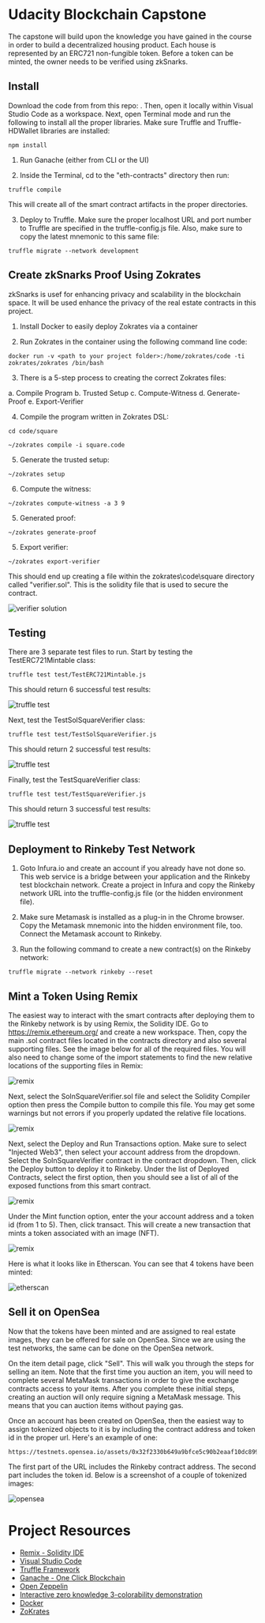 # Udacity Blockchain Capstone

The capstone will build upon the knowledge you have gained in the course in order to build a decentralized housing product. Each house is 
represented by an ERC721 non-fungible token. Before a token can be minted, the owner needs to be verified using zkSnarks. 

## Install

Download the code from from this repo: . Then, open it locally within Visual Studio Code as a workspace. Next, open Terminal mode and run the following to install all the proper libraries. Make sure Truffle and Truffle-HDWallet libraries are installed:

```shell script
npm install
```

1. Run Ganache (either from CLI or the UI)

2. Inside the Terminal, cd to the "eth-contracts" directory then run:

```shell script
truffle compile
```

This will create all of the smart contract artifacts in the proper directories.

3. Deploy to Truffle. Make sure the proper localhost URL and port number to Truffle are specified in the truffle-config.js file. Also, make sure to copy the latest mnemonic to this same file:

```shell script
truffle migrate --network development
```

## Create zkSnarks Proof Using Zokrates 

zkSnarks is usef for enhancing privacy and scalability in the blockchain space. It will be used enhance the privacy of the real estate contracts in this project.

1. Install Docker to easily deploy Zokrates via a container

2. Run Zokrates in the container using the following command line code:

```shell script
docker run -v <path to your project folder>:/home/zokrates/code -ti zokrates/zokrates /bin/bash
```

3. There is a 5-step process to creating the correct Zokrates files:

a. Compile Program
b. Trusted Setup
c. Compute-Witness
d. Generate-Proof
e. Export-Verifier

4. Compile the program written in Zokrates DSL:

```shell script
cd code/square

~/zokrates compile -i square.code
```

5. Generate the trusted setup:

```shell script
~/zokrates setup
```

6. Compute the witness:

```shell script
~/zokrates compute-witness -a 3 9
```

5. Generated proof:

```shell script
~/zokrates generate-proof
```

5. Export verifier:

```shell script
~/zokrates export-verifier
```

This should end up creating a file within the zokrates\code\square directory called "verifier.sol". This is the solidity file that is used to secure the contract.

![verifier solution](images/Verifiersol.PNG)

## Testing

There are 3 separate test files to run. Start by testing the TestERC721Mintable class:

```shell script
truffle test test/TestERC721Mintable.js
```

This should return 6 successful test results:

![truffle test](images/UnitTestSet1.PNG)

Next, test the TestSolSquareVerifier class:

```shell script
truffle test test/TestSolSquareVerifier.js
```

This should return 2 successful test results:

![truffle test](images/UnitTestSet2.PNG)

Finally, test the TestSquareVerifier class:

```shell script
truffle test test/TestSquareVerifier.js
```

This should return 3 successful test results:

![truffle test](images/UnitTestSet3.PNG)


## Deployment to Rinkeby Test Network

1. Goto Infura.io and create an account if you already have not done so. This web service is a bridge between your application and the Rinkeby test blockchain network. Create a project in Infura and copy the Rinkeby network URL into the truffle-config.js file (or the hidden environment file). 

2. Make sure Metamask is installed as a plug-in in the Chrome browser. Copy the Metamask mnemonic into the hidden environment file, too. Connect the Metamask account to Rinkeby.

3. Run the following command to create a new contract(s) on the Rinkeby network:

```shell script
truffle migrate --network rinkeby --reset
```

## Mint a Token Using Remix

The easiest way to interact with the smart contracts after deploying them to the Rinkeby network is by using Remix, the Solidity IDE. Go to https://remix.ethereum.org/ and create a new workspace. Then, copy the main .sol contract files located in the contracts directory and also several supporting files. See the image below for all of the required files. You will also need to change some of the import statements to find the new relative locations of the supporting files in Remix:

![remix](images/Remix_1.PNG)

Next, select the SolnSquareVerifier.sol file and select the Solidity Compiler option then press the Compile button to compile this file. You may get some warnings but not errors if you properly updated the relative file locations.

![remix](images/Remix_2.PNG)

Next, select the Deploy and Run Transactions option. Make sure to select "Injected Web3", then select your account address from the dropdown. Select the SolnSquareVerifier contract in the contract dropdown. Then, click the Deploy button to deploy it to Rinkeby. Under the list of Deployed Contracts, select the first option, then you should see a list of all of the exposed functions from this smart contract. 

![remix](images/Remix_3.PNG)


Under the Mint function option, enter the your account address and a token id (from 1 to 5). Then, click transact. This will create a new transaction that mints a token associated with an image (NFT). 

![remix](images/Remix_4.PNG)

Here is what it looks like in Etherscan. You can see that 4 tokens have been minted:

![etherscan](images/Etherscan_2.PNG)

## Sell it on OpenSea

Now that the tokens have been minted and are assigned to real estate images, they can be offered for sale on OpenSea. Since we are using the test networks, the same can be done on the OpenSea network.

On the item detail page, click "Sell". This will walk you through the steps for selling an item. Note that the first time you auction an item, you will need to complete several MetaMask transactions in order to give the exchange contracts access to your items. After you complete these initial steps, creating an auction will only require signing a MetaMask message. This means that you can auction items without paying gas.

Once an account has been created on OpenSea, then the easiest way to assign tokenized objects to it is by including the contract address and token id in the proper url. Here's an example of one:

```shell script
https://testnets.opensea.io/assets/0x32f2330b649a9bfce5c90b2eaaf10dc8998cc03b/5
```

The first part of the URL includes the Rinkeby contract address. The second part includes the token id. Below is a screenshot of a couple of tokenized images:

![opensea](images/OpenSea_3.PNG)



# Project Resources

* [Remix - Solidity IDE](https://remix.ethereum.org/)
* [Visual Studio Code](https://code.visualstudio.com/)
* [Truffle Framework](https://truffleframework.com/)
* [Ganache - One Click Blockchain](https://truffleframework.com/ganache)
* [Open Zeppelin ](https://openzeppelin.org/)
* [Interactive zero knowledge 3-colorability demonstration](http://web.mit.edu/~ezyang/Public/graph/svg.html)
* [Docker](https://docs.docker.com/install/)
* [ZoKrates](https://github.com/Zokrates/ZoKrates)
